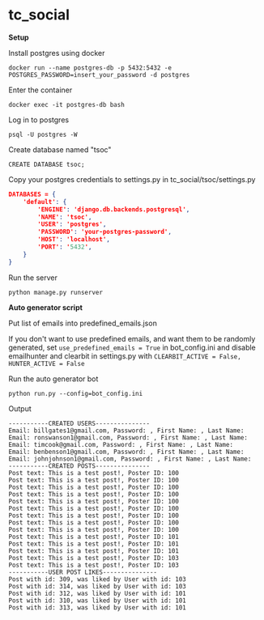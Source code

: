 # tc_social

**Setup**

Install postgres using docker

`docker run --name postgres-db -p 5432:5432 -e POSTGRES_PASSWORD=insert_your_password -d postgres`

Enter the container

`docker exec -it postgres-db bash`

Log in to postgres

`psql -U postgres -W`

Create database named "tsoc"

`CREATE DATABASE tsoc;`

Copy your postgres credentials to settings.py in tc_social/tsoc/settings.py

```json
DATABASES = {
    'default': {
        'ENGINE': 'django.db.backends.postgresql',
        'NAME': 'tsoc',
        'USER': 'postgres',
        'PASSWORD': 'your-postgres-password',
        'HOST': 'localhost',
        'PORT': '5432',
    }
}
```

Run the server

`python manage.py runserver`

**Auto generator script**

Put list of emails into predefined_emails.json

If you don't want to use predefined emails, and want them to be randomly generated, set
`use_predefined_emails = True` in bot_config.ini and disable emailhunter and clearbit in settings.py with `CLEARBIT_ACTIVE = False,
HUNTER_ACTIVE = False`

Run the auto generator bot

`python run.py --config=bot_config.ini`

Output

```text
-----------CREATED USERS---------------
Email: billgates1@gmail.com, Password: , First Name: , Last Name:
Email: ronswanson1@gmail.com, Password: , First Name: , Last Name:
Email: timcook@gmail.com, Password: , First Name: , Last Name:
Email: benbenson1@gmail.com, Password: , First Name: , Last Name:
Email: johnjohnson1@gmail.com, Password: , First Name: , Last Name:
-----------CREATED POSTS---------------
Post text: This is a test post!, Poster ID: 100
Post text: This is a test post!, Poster ID: 100
Post text: This is a test post!, Poster ID: 100
Post text: This is a test post!, Poster ID: 100
Post text: This is a test post!, Poster ID: 100
Post text: This is a test post!, Poster ID: 100
Post text: This is a test post!, Poster ID: 100
Post text: This is a test post!, Poster ID: 100
Post text: This is a test post!, Poster ID: 100
Post text: This is a test post!, Poster ID: 101
Post text: This is a test post!, Poster ID: 101
Post text: This is a test post!, Poster ID: 101
Post text: This is a test post!, Poster ID: 103
Post text: This is a test post!, Poster ID: 103
-----------USER POST LIKES---------------
Post with id: 309, was liked by User with id: 103
Post with id: 314, was liked by User with id: 103
Post with id: 312, was liked by User with id: 101
Post with id: 310, was liked by User with id: 101
Post with id: 313, was liked by User with id: 101
```